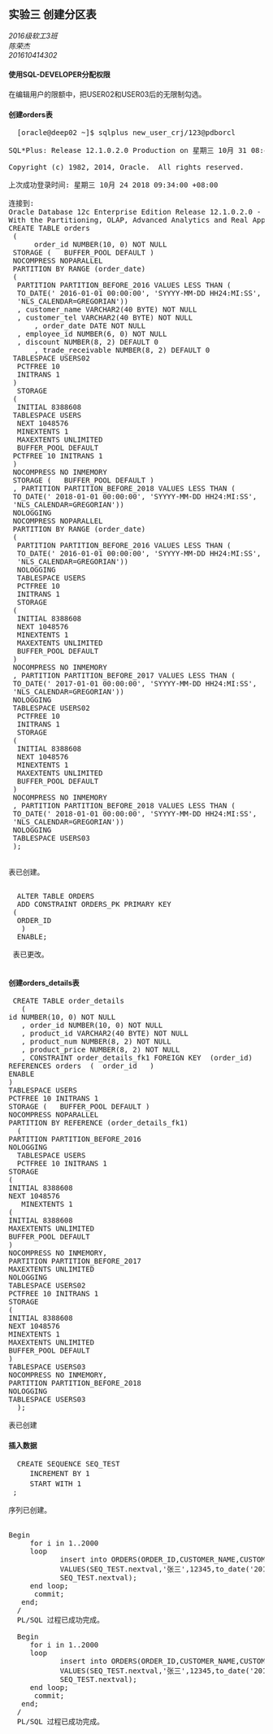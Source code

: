 ## 实验三 创建分区表
*2016级软工3班*  
 *陈荣杰*  
 *201610414302* 

#### 使用SQL-DEVELOPER分配权限  
  在编辑用户的限额中，把USER02和USER03后的无限制勾选。  

#### 创建orders表
  <pre>
  [oracle@deep02 ~]$ sqlplus new_user_crj/123@pdborcl

SQL*Plus: Release 12.1.0.2.0 Production on 星期三 10月 31 08:49:31 2018

Copyright (c) 1982, 2014, Oracle.  All rights reserved.

上次成功登录时间: 星期三 10月 24 2018 09:34:00 +08:00

连接到:
Oracle Database 12c Enterprise Edition Release 12.1.0.2.0 - 64bit Production
With the Partitioning, OLAP, Advanced Analytics and Real Application Testing options
CREATE TABLE orders
 (
      order_id NUMBER(10, 0) NOT NULL
 STORAGE (   BUFFER_POOL DEFAULT )
 NOCOMPRESS NOPARALLEL
 PARTITION BY RANGE (order_date)
 (
  PARTITION PARTITION_BEFORE_2016 VALUES LESS THAN (
  TO_DATE(' 2016-01-01 00:00:00', 'SYYYY-MM-DD HH24:MI:SS',
  'NLS_CALENDAR=GREGORIAN'))
  , customer_name VARCHAR2(40 BYTE) NOT NULL
  , customer_tel VARCHAR2(40 BYTE) NOT NULL
      , order_date DATE NOT NULL
  , employee_id NUMBER(6, 0) NOT NULL
  , discount NUMBER(8, 2) DEFAULT 0
      , trade_receivable NUMBER(8, 2) DEFAULT 0
 TABLESPACE USERS02
  PCTFREE 10
  INITRANS 1
 )
  STORAGE
 (
  INITIAL 8388608
 TABLESPACE USERS
  NEXT 1048576
  MINEXTENTS 1
  MAXEXTENTS UNLIMITED
  BUFFER_POOL DEFAULT
 PCTFREE 10 INITRANS 1
 )
 NOCOMPRESS NO INMEMORY
 STORAGE (   BUFFER_POOL DEFAULT )
 , PARTITION PARTITION_BEFORE_2018 VALUES LESS THAN (
 TO_DATE(' 2018-01-01 00:00:00', 'SYYYY-MM-DD HH24:MI:SS',
 'NLS_CALENDAR=GREGORIAN'))
 NOLOGGING
 NOCOMPRESS NOPARALLEL
 PARTITION BY RANGE (order_date)
 (
  PARTITION PARTITION_BEFORE_2016 VALUES LESS THAN (
  TO_DATE(' 2016-01-01 00:00:00', 'SYYYY-MM-DD HH24:MI:SS',
  'NLS_CALENDAR=GREGORIAN'))
  NOLOGGING
  TABLESPACE USERS
  PCTFREE 10
  INITRANS 1
  STORAGE
 (
  INITIAL 8388608
  NEXT 1048576
  MINEXTENTS 1
  MAXEXTENTS UNLIMITED
  BUFFER_POOL DEFAULT
 )
 NOCOMPRESS NO INMEMORY
 , PARTITION PARTITION_BEFORE_2017 VALUES LESS THAN (
 TO_DATE(' 2017-01-01 00:00:00', 'SYYYY-MM-DD HH24:MI:SS',
 'NLS_CALENDAR=GREGORIAN'))
 NOLOGGING
 TABLESPACE USERS02
  PCTFREE 10
  INITRANS 1
  STORAGE
 (
  INITIAL 8388608
  NEXT 1048576
  MINEXTENTS 1
  MAXEXTENTS UNLIMITED
  BUFFER_POOL DEFAULT
 )
 NOCOMPRESS NO INMEMORY
 , PARTITION PARTITION_BEFORE_2018 VALUES LESS THAN (
 TO_DATE(' 2018-01-01 00:00:00', 'SYYYY-MM-DD HH24:MI:SS',
 'NLS_CALENDAR=GREGORIAN'))
 NOLOGGING
 TABLESPACE USERS03
 );


表已创建。
  </pre> 
  
  
  <pre>
  ALTER TABLE ORDERS
  ADD CONSTRAINT ORDERS_PK PRIMARY KEY
 (
  ORDER_ID
   )
  ENABLE;

 表已更改。
  </pre>

#### 创建orders_details表
<pre>
 CREATE TABLE order_details
   (
id NUMBER(10, 0) NOT NULL
   , order_id NUMBER(10, 0) NOT NULL
   , product_id VARCHAR2(40 BYTE) NOT NULL
   , product_num NUMBER(8, 2) NOT NULL
   , product_price NUMBER(8, 2) NOT NULL
   , CONSTRAINT order_details_fk1 FOREIGN KEY  (order_id)
REFERENCES orders  (  order_id   )
ENABLE
)
TABLESPACE USERS
PCTFREE 10 INITRANS 1
STORAGE (   BUFFER_POOL DEFAULT )
NOCOMPRESS NOPARALLEL
PARTITION BY REFERENCE (order_details_fk1)
  (
PARTITION PARTITION_BEFORE_2016
NOLOGGING
  TABLESPACE USERS
  PCTFREE 10 INITRANS 1
STORAGE
(
INITIAL 8388608
NEXT 1048576
   MINEXTENTS 1
(
INITIAL 8388608
MAXEXTENTS UNLIMITED
BUFFER_POOL DEFAULT
)
NOCOMPRESS NO INMEMORY,
PARTITION PARTITION_BEFORE_2017
MAXEXTENTS UNLIMITED
NOLOGGING
TABLESPACE USERS02
PCTFREE 10 INITRANS 1
STORAGE
(
INITIAL 8388608
NEXT 1048576
MINEXTENTS 1
MAXEXTENTS UNLIMITED
BUFFER_POOL DEFAULT
)
TABLESPACE USERS03
NOCOMPRESS NO INMEMORY,
PARTITION PARTITION_BEFORE_2018
NOLOGGING
TABLESPACE USERS03
  );
  
表已创建
</pre>  
#### 插入数据  

<pre>
  CREATE SEQUENCE SEQ_TEST
　　　INCREMENT BY 1
　　　START WITH 1
 ;

序列已创建。
  
  
Begin
     for i in 1..2000
     loop
            insert into ORDERS(ORDER_ID,CUSTOMER_NAME,CUSTOMER_TEL,ORDER_DATE,EMPLOYEE_ID,DISCOUNT) 
            VALUES(SEQ_TEST.nextval,'张三',12345,to_date('2016-01-01','yyyy-mm-dd'),SEQ_TEST.nextval,
            SEQ_TEST.nextval);
     end loop;
      commit;
   end;
  /
  PL/SQL 过程已成功完成。  
  
  Begin
     for i in 1..2000
     loop
            insert into ORDERS(ORDER_ID,CUSTOMER_NAME,CUSTOMER_TEL,ORDER_DATE,EMPLOYEE_ID,DISCOUNT) 
            VALUES(SEQ_TEST.nextval,'张三',12345,to_date('2016-01-01','yyyy-mm-dd'),SEQ_TEST.nextval,
            SEQ_TEST.nextval);
     end loop;
      commit;
   end;
  /
  PL/SQL 过程已成功完成。
  
</pre>

